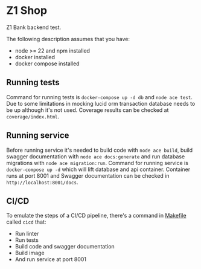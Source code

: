 # Z1 Shop
Z1 Bank backend test.

The following description assumes that you have:
- node >= 22 and npm installed
- docker installed
- docker compose installed

## Running tests
Command for running tests is `docker-compose up -d db` and `node ace test`. Due to some limitations in mocking lucid orm transaction database needs to be up although it's not used.
Coverage results can be checked at `coverage/index.html`.

## Running service
Before running service it's needed to build code with `node ace build`, build swagger documentation with `node ace docs:generate` and run database migrations with `node ace migration:run`.
Command for running service is `docker-compose up -d` which will lift database and api container.
Container runs at port 8001 and Swagger documentation can be checked in `http://localhost:8001/docs`.

## CI/CD
To emulate the steps of a CI/CD pipeline, there's a command in [Makefile](/Makefile) called `cicd` that:
- Run linter
- Run tests
- Build code and swagger documentation
- Build image
- And run service at port 8001
